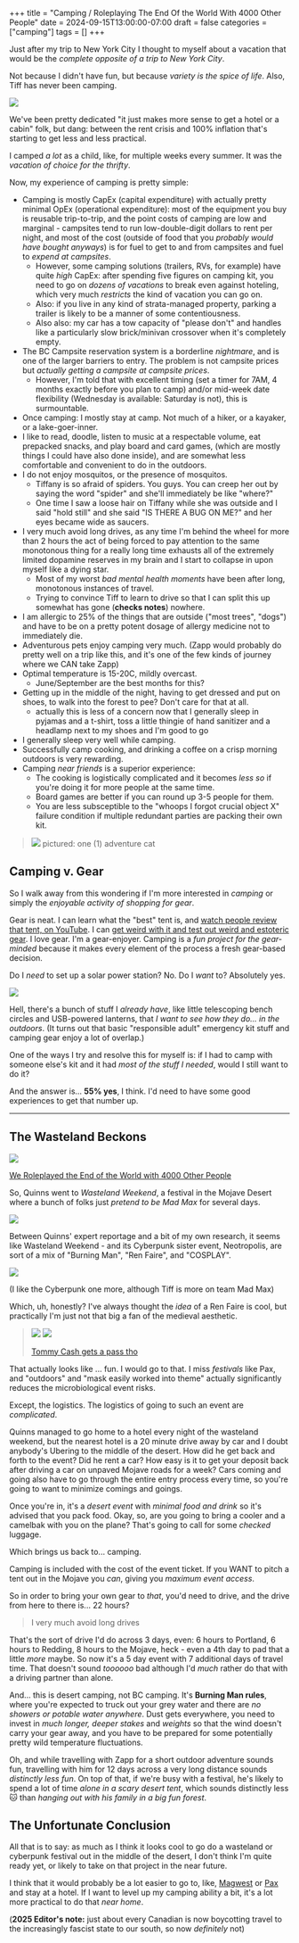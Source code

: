 +++
title = "Camping / Roleplaying The End Of the World With 4000 Other People"
date = 2024-09-15T13:00:00-07:00
draft = false
categories = ["camping"]
tags = []
+++

Just after my trip to New York City I thought to myself about a vacation that would be the _complete opposite of a trip to New York City_.

Not because I didn't have fun, but because _variety is the spice of life_. Also, Tiff has never been camping.

![](./outdoors.png)

We've been pretty dedicated "it just makes more sense to get a hotel or a cabin" folk, but dang: between the rent crisis and 100% inflation that's starting to get less and less practical.

I camped _a lot_ as a child, like, for multiple weeks every summer. It was the _vacation of choice for the thrifty_.

Now, my experience of camping is pretty simple:

* Camping is mostly CapEx (capital expenditure) with actually pretty minimal OpEx (operational expenditure): most of the equipment you buy is reusable trip-to-trip, and the point costs of camping are low and marginal - campsites tend to run low-double-digit dollars to rent per night, and most of the cost (outside of food that you _probably would have bought anyways_) is for fuel to get to and from campsites and fuel to _expend at campsites_.
   * However, some camping solutions (trailers, RVs, for example) have quite _high_ CapEx: after spending five figures on camping kit, you need to go on _dozens of vacations_ to break even against hoteling, which very much _restricts_ the kind of vacation you can go on.
   * Also: if you live in any kind of strata-managed property, parking a trailer is likely to be a manner of some contentiousness.
   * Also also: my car has a tow capacity of "please don't" and handles like a particularly slow brick/minivan crossover when it's completely empty.
* The BC Campsite reservation system is a borderline _nightmare_, and is one of the larger barriers to entry. The problem is not campsite prices but _actually getting a campsite at campsite prices_.
  * However, I'm told that with excellent timing (set a timer for 7AM, 4 months exactly before you plan to camp) and/or mid-week date flexibility (Wednesday is available: Saturday is not), this is surmountable.
* Once camping: I mostly stay at camp. Not much of a hiker, or a kayaker, or a lake-goer-inner.
* I like to read, doodle, listen to music at a respectable volume, eat prepacked snacks, and play board and card games, (which are mostly things I could have also done inside), and are somewhat less comfortable and convenient to do in the outdoors.
* I do not enjoy mosquitos, or the presence of mosquitos.
   * Tiffany is so afraid of spiders. You guys. You can creep her out by saying the word "spider" and she'll immediately be like "where?"
   * One time I saw a loose hair on Tiffany while she was outside and I said "hold still" and she said "IS THERE A BUG ON ME?" and her eyes became wide as saucers.
* I very much avoid long drives, as any time I'm behind the wheel for more than 2 hours the act of being forced to pay attention to the same monotonous thing for a really long time exhausts all of the extremely limited dopamine reserves in my brain and I start to collapse in upon myself like a dying star.
   * Most of my worst _bad mental health moments_ have been after long, monotonous instances of travel.
   * Trying to convince Tiff to learn to drive so that I can split this up somewhat has gone (**checks notes**) nowhere.
* I am allergic to 25% of the things that are outside ("most trees", "dogs") and have to be on a pretty potent dosage of allergy medicine not to immediately die.
* Adventurous pets enjoy camping very much. (Zapp would probably do pretty well on a trip like this, and it's one of the few kinds of journey where we CAN take Zapp)
* Optimal temperature is 15-20C, mildly overcast.
  * June/September are the best months for this?
* Getting up in the middle of the night, having to get dressed and put on shoes, to walk into the forest to pee? Don't care for that at all.
   * actually this is less of a concern now that I generally sleep in pyjamas and a t-shirt, toss a little thingie of hand sanitizer and a headlamp next to my shoes and I'm good to go
* I generally sleep very well while camping.
* Successfully camp cooking, and drinking a coffee on a crisp morning outdoors is very rewarding.
* Camping _near friends_ is a superior experience:
  * The cooking is logistically complicated and it becomes _less so_ if you're doing it for more people at the same time.
  * Board games are better if you can round up 3-5 people for them.
  * You are less subsceptible to the "whoops I forgot crucial object X" failure condition if multiple redundant parties are packing their own kit.

> ![](./adventure.png)
> pictured: one (1) adventure cat

## Camping v. Gear

So I walk away from this wondering if I'm more interested in _camping_ or simply the _enjoyable activity of shopping for gear_.

Gear is neat. I can learn what the "best" tent is, and [watch people review that tent, on YouTube](https://www.youtube.com/watch?v=1lRoL9gutYs). I can [get weird with it and test out weird and estoteric gear](https://goalzero.com/en-ca/products/skylight-portable-area-light?srsltid=AfmBOoqcbpllG4rCycDHwdEvz7Xi0_YxQzA63u2mKlapQUDLlaJ3YBiR). I love gear. I'm a gear-enjoyer. Camping is a _fun project for the gear-minded_ because it makes every element of the process a fresh gear-based decision.

Do I _need_ to set up a solar power station? No.
Do I _want_ to? Absolutely yes.

![](./solar.png)

Hell, there's a bunch of stuff I _already have_, like little telescoping bench circles and USB-powered lanterns, that _I want to see how they do... in the outdoors_. (It turns out that basic "responsible adult" emergency kit stuff and camping gear enjoy a lot of overlap.)

One of the ways I try and resolve this for myself is: if I had to camp with someone else's kit and it had _most of the stuff I needed_, would I still want to do it?

And the answer is... **55% yes**, I think. I'd need to have some good experiences to get that number up.

-----

## The Wasteland Beckons

![](./wasteland.png)

[We Roleplayed the End of the World with 4000 Other People](https://www.youtube.com/watch?v=bW6EYmRX7wk)

So, Quinns went to _Wasteland Weekend_, a festival in the Mojave Desert where a bunch of folks just _pretend to be Mad Max_ for several days.

![](./wasteland-2.png)

Between Quinns' expert reportage and a bit of my own research, it seems like Wasteland Weekend - and its Cyberpunk sister event, Neotropolis, are sort of a mix of "Burning Man", "Ren Faire", and "COSPLAY".

![](./neotrop.png)

(I like the Cyberpunk one more, although Tiff is more on team Mad Max)

Which, uh, honestly? I've always thought the _idea_ of a Ren Faire is cool, but practically I'm just not that big a fan of the medieval aesthetic.

> ![](./cash1.png)
> ![](./cash2.png)
>
> [Tommy Cash gets a pass tho](https://www.youtube.com/watch?v=w7yG1P2Nq_w)

That actually looks like ... fun. I would go to that. I miss _festivals_ like Pax, and "outdoors" and "mask easily worked into theme" actually significantly reduces the microbiological event risks.

Except, the logistics. The logistics of going to such an event are _complicated_.

Quinns managed to go home to a hotel every night of the wasteland weekend, but the nearest hotel is a 20 minute drive away by car and I doubt anybody's Ubering to the middle of the desert. How did he get back and forth to the event? Did he rent a car? How easy is it to get your deposit back after driving a car on unpaved Mojave roads for a week? Cars coming and going also have to go through the entire entry process every time, so you're going to want to minimize comings and goings.

Once you're in, it's a _desert event_ with _minimal food and drink_ so it's advised that you pack food. Okay, so, are you going to bring a cooler and a camelbak with you on the plane? That's going to call for some _checked_ luggage.

Which brings us back to... camping.

Camping is included with the cost of the event ticket. If you WANT to pitch a tent out in the Mojave you _can_, giving you _maximum event access_.

So in order to bring your own gear to _that_, you'd need to drive, and the drive from here to there is... 22 hours?

> I very much avoid long drives

That's the sort of drive I'd do across 3 days, even: 6 hours to Portland, 6 hours to Redding, 8 hours to the Mojave, heck - even a 4th day to pad that a little _more_ maybe. So now it's a 5 day event with 7 additional days of travel time.  That doesn't sound _toooooo_ bad although I'd _much_ rather do that with a driving partner than alone.

And... this is desert camping, not BC camping. It's **Burning Man rules**, where you're expected to truck out your grey water and there are _no showers or potable water anywhere_.  Dust gets everywhere, you need to invest in _much longer, deeper stakes_ and _weights_ so that the wind doesn't carry your gear away, and you have to be prepared for some potentially pretty wild temperature fluctuations.

Oh, and while travelling with Zapp for a short outdoor adventure sounds fun, travelling with him for 12 days across a very long distance sounds _distinctly less fun_. On top of that, if we're busy with a festival, he's likely to spend a lot of time _alone in a scary desert tent_, which sounds distinctly less :cat: than _hanging out with his family in a big fun forest_.

## The Unfortunate Conclusion

All that is to say: as much as I think it looks cool to go do a wasteland or cyberpunk festival out in the middle of the desert, I don't think I'm quite ready yet, or likely to take on that project in the near future.

I think that it would probably be a lot easier to go to, like, [Magwest](https://www.magwest.org/) or [Pax](https://west.paxsite.com/) and stay at a hotel. If I want to level up my camping ability a bit, it's a lot more practical to do that _near home_.

(**2025 Editor's note:** just about every Canadian is now boycotting travel to the increasingly fascist state to our south, so now _definitely_ not)
